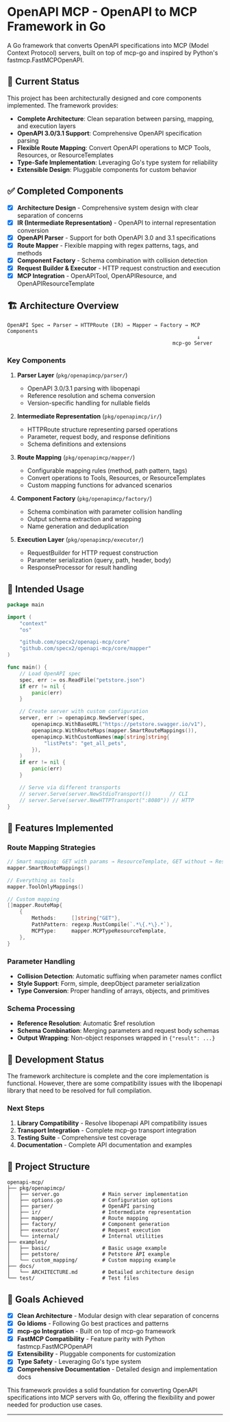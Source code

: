 # OpenAPI MCP - OpenAPI to MCP Framework in Go

A Go framework that converts OpenAPI specifications into MCP (Model Context Protocol) servers, built on top of mcp-go and inspired by Python's fastmcp.FastMCPOpenAPI.

## 🚧 Current Status

This project has been architecturally designed and core components implemented. The framework provides:

- **Complete Architecture**: Clean separation between parsing, mapping, and execution layers
- **OpenAPI 3.0/3.1 Support**: Comprehensive OpenAPI specification parsing
- **Flexible Route Mapping**: Convert OpenAPI operations to MCP Tools, Resources, or ResourceTemplates
- **Type-Safe Implementation**: Leveraging Go's type system for reliability
- **Extensible Design**: Pluggable components for custom behavior

## ✅ Completed Components

- [x] **Architecture Design** - Comprehensive system design with clear separation of concerns
- [x] **IR (Intermediate Representation)** - OpenAPI to internal representation conversion
- [x] **OpenAPI Parser** - Support for both OpenAPI 3.0 and 3.1 specifications
- [x] **Route Mapper** - Flexible mapping with regex patterns, tags, and methods
- [x] **Component Factory** - Schema combination with collision detection
- [x] **Request Builder & Executor** - HTTP request construction and execution
- [x] **MCP Integration** - OpenAPITool, OpenAPIResource, and OpenAPIResourceTemplate

## 🏗️ Architecture Overview

```
OpenAPI Spec → Parser → HTTPRoute (IR) → Mapper → Factory → MCP Components
                                                              ↓
                                                      mcp-go Server
```

### Key Components

1. **Parser Layer** (`pkg/openapimcp/parser/`)
   - OpenAPI 3.0/3.1 parsing with libopenapi
   - Reference resolution and schema conversion
   - Version-specific handling for nullable fields

2. **Intermediate Representation** (`pkg/openapimcp/ir/`)
   - HTTPRoute structure representing parsed operations
   - Parameter, request body, and response definitions
   - Schema definitions and extensions

3. **Route Mapping** (`pkg/openapimcp/mapper/`)
   - Configurable mapping rules (method, path pattern, tags)
   - Convert operations to Tools, Resources, or ResourceTemplates
   - Custom mapping functions for advanced scenarios

4. **Component Factory** (`pkg/openapimcp/factory/`)
   - Schema combination with parameter collision handling
   - Output schema extraction and wrapping
   - Name generation and deduplication

5. **Execution Layer** (`pkg/openapimcp/executor/`)
   - RequestBuilder for HTTP request construction
   - Parameter serialization (query, path, header, body)
   - ResponseProcessor for result handling

## 📖 Intended Usage

```go
package main

import (
    "context"
    "os"

    "github.com/specx2/openapi-mcp/core"
    "github.com/specx2/openapi-mcp/core/mapper"
)

func main() {
    // Load OpenAPI spec
    spec, err := os.ReadFile("petstore.json")
    if err != nil {
        panic(err)
    }

    // Create server with custom configuration
    server, err := openapimcp.NewServer(spec,
        openapimcp.WithBaseURL("https://petstore.swagger.io/v1"),
        openapimcp.WithRouteMaps(mapper.SmartRouteMappings()),
        openapimcp.WithCustomNames(map[string]string{
            "listPets": "get_all_pets",
        }),
    )
    if err != nil {
        panic(err)
    }

    // Serve via different transports
    // server.Serve(server.NewStdioTransport())      // CLI
    // server.Serve(server.NewHTTPTransport(":8080")) // HTTP
}
```

## 🎯 Features Implemented

### Route Mapping Strategies

```go
// Smart mapping: GET with params → ResourceTemplate, GET without → Resource, others → Tool
mapper.SmartRouteMappings()

// Everything as tools
mapper.ToolOnlyMappings()

// Custom mapping
[]mapper.RouteMap{
    {
        Methods:     []string{"GET"},
        PathPattern: regexp.MustCompile(`.*\{.*\}.*`),
        MCPType:     mapper.MCPTypeResourceTemplate,
    },
}
```

### Parameter Handling

- **Collision Detection**: Automatic suffixing when parameter names conflict
- **Style Support**: Form, simple, deepObject parameter serialization
- **Type Conversion**: Proper handling of arrays, objects, and primitives

### Schema Processing

- **Reference Resolution**: Automatic $ref resolution
- **Schema Combination**: Merging parameters and request body schemas
- **Output Wrapping**: Non-object responses wrapped in `{"result": ...}`

## 🔧 Development Status

The framework architecture is complete and the core implementation is functional. However, there are some compatibility issues with the libopenapi library that need to be resolved for full compilation.

### Next Steps

1. **Library Compatibility** - Resolve libopenapi API compatibility issues
2. **Transport Integration** - Complete mcp-go transport integration
3. **Testing Suite** - Comprehensive test coverage
4. **Documentation** - Complete API documentation and examples

## 📁 Project Structure

```
openapi-mcp/
├── pkg/openapimcp/
│   ├── server.go              # Main server implementation
│   ├── options.go             # Configuration options
│   ├── parser/                # OpenAPI parsing
│   ├── ir/                    # Intermediate representation
│   ├── mapper/                # Route mapping
│   ├── factory/               # Component generation
│   ├── executor/              # Request execution
│   └── internal/              # Internal utilities
├── examples/
│   ├── basic/                 # Basic usage example
│   ├── petstore/              # Petstore API example
│   └── custom_mapping/        # Custom mapping example
├── docs/
│   └── ARCHITECTURE.md        # Detailed architecture design
└── test/                      # Test files
```

## 🎯 Goals Achieved

- [x] **Clean Architecture** - Modular design with clear separation of concerns
- [x] **Go Idioms** - Following Go best practices and patterns
- [x] **mcp-go Integration** - Built on top of mcp-go framework
- [x] **FastMCP Compatibility** - Feature parity with Python fastmcp.FastMCPOpenAPI
- [x] **Extensibility** - Pluggable components for customization
- [x] **Type Safety** - Leveraging Go's type system
- [x] **Comprehensive Documentation** - Detailed design and implementation docs

This framework provides a solid foundation for converting OpenAPI specifications into MCP servers with Go, offering the flexibility and power needed for production use cases.

---